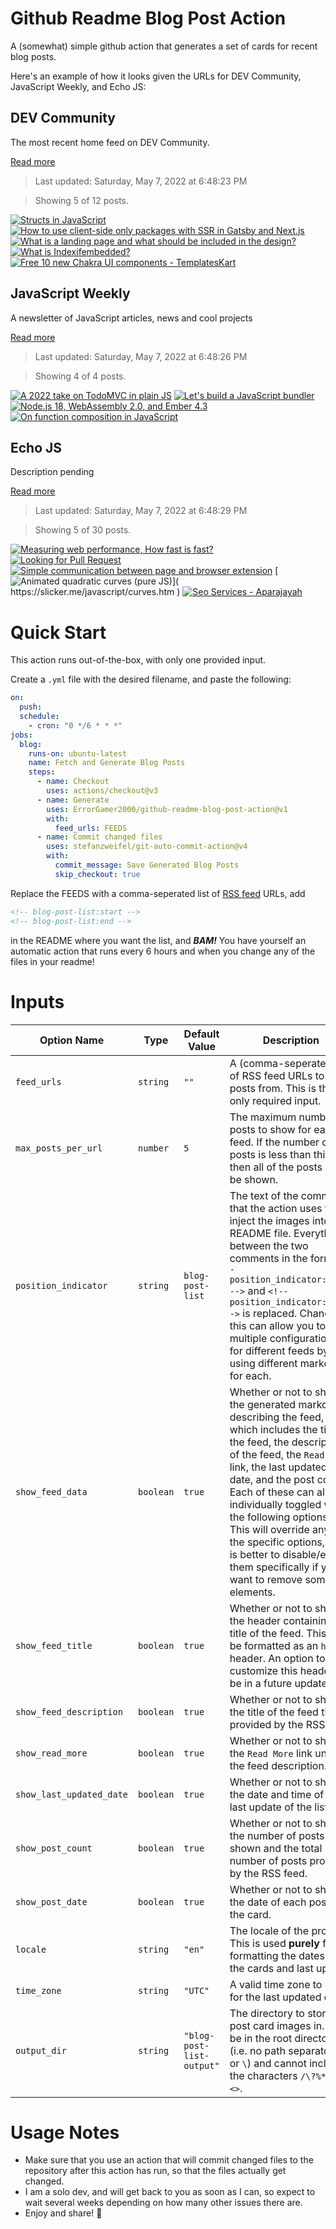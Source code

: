 # Github Readme Blog Post Action

A (somewhat) simple github action that generates a set of cards for recent blog posts.

Here's an example of how it looks given the URLs for DEV Community, JavaScript Weekly, and Echo JS:

<!-- post-list:start -->
## DEV Community

The most recent home feed on DEV Community.

[Read more](https://dev.to)
> Last updated: Saturday, May 7, 2022 at 6:48:23 PM

> Showing 5 of 12 posts.

[![Structs in JavaScript](https://raw.githubusercontent.com/ErrorGamer2000/github-readme-blog-post-action/main/generated_files/DEV_Community/Structs_in_JavaScript.svg)](https://dev.to/joelbonetr/structs-in-javascript-1p9l)
[![How to use client-side only packages with SSR in Gatsby and Next.js](https://raw.githubusercontent.com/ErrorGamer2000/github-readme-blog-post-action/main/generated_files/DEV_Community/How_to_use_client-side_only_packages_with_SSR_in_Gatsby_and_Next.js.svg)](https://dev.to/elisabethleonhardt/how-to-use-client-side-only-packages-with-ssr-in-gatsby-and-nextjs-3pfa)
[![What is a landing page and what should be included in the design?](https://raw.githubusercontent.com/ErrorGamer2000/github-readme-blog-post-action/main/generated_files/DEV_Community/What_is_a_landing_page_and_what_should_be_included_in_the_design_.svg)](https://dev.to/philipmcnill/what-is-a-landing-page-and-what-should-be-included-in-the-design-3lk6)
[![What is Indexifembedded?](https://raw.githubusercontent.com/ErrorGamer2000/github-readme-blog-post-action/main/generated_files/DEV_Community/What_is_Indexifembedded_.svg)](https://dev.to/colinmcdermott/what-is-indexifembedded-1ha1)
[![Free 10 new Chakra UI components - TemplatesKart](https://raw.githubusercontent.com/ErrorGamer2000/github-readme-blog-post-action/main/generated_files/DEV_Community/Free_10_new_Chakra_UI_components_-_TemplatesKart.svg)](https://dev.to/m_ahmad/free-10-new-chakra-ui-components-templateskart-1dc5)


## JavaScript Weekly

A newsletter of JavaScript articles, news and cool projects

[Read more](https://javascriptweekly.com/)
> Last updated: Saturday, May 7, 2022 at 6:48:26 PM

> Showing 4 of 4 posts.

[![A 2022 take on TodoMVC in plain JS](https://raw.githubusercontent.com/ErrorGamer2000/github-readme-blog-post-action/main/generated_files/JavaScript_Weekly/A_2022_take_on_TodoMVC_in_plain_JS.svg)](https://javascriptweekly.com/issues/588)
[![Let's build a JavaScript bundler](https://raw.githubusercontent.com/ErrorGamer2000/github-readme-blog-post-action/main/generated_files/JavaScript_Weekly/Let's_build_a_JavaScript_bundler.svg)](https://javascriptweekly.com/issues/587)
[![Node.js 18, WebAssembly 2.0, and Ember 4.3](https://raw.githubusercontent.com/ErrorGamer2000/github-readme-blog-post-action/main/generated_files/JavaScript_Weekly/Node.js_18__WebAssembly_2.0__and_Ember_4.3.svg)](https://javascriptweekly.com/issues/586)
[![On function composition in JavaScript](https://raw.githubusercontent.com/ErrorGamer2000/github-readme-blog-post-action/main/generated_files/JavaScript_Weekly/On_function_composition_in_JavaScript.svg)](https://javascriptweekly.com/issues/585)


## Echo JS

Description pending

[Read more](
http://www.echojs.com
)
> Last updated: Saturday, May 7, 2022 at 6:48:29 PM

> Showing 5 of 30 posts.

[![Measuring web performance, How fast is fast?](https://raw.githubusercontent.com/ErrorGamer2000/github-readme-blog-post-action/main/generated_files/_Echo_JS_/Measuring_web_performance__How_fast_is_fast_.svg)](https://medhatdawoud.net/blog/measuring-web-performance)
[![Looking for Pull Request](https://raw.githubusercontent.com/ErrorGamer2000/github-readme-blog-post-action/main/generated_files/_Echo_JS_/Looking_for_Pull_Request.svg)](https://lookingforpullrequests.carrd.co)
[![Simple communication between page and browser extension](https://raw.githubusercontent.com/ErrorGamer2000/github-readme-blog-post-action/main/generated_files/_Echo_JS_/Simple_communication_between_page_and_browser_extension.svg)](https://dev.to/przemyslawjanpietrzak/simple-communication-between-page-and-browser-extension-1knf)
[![
Animated quadratic curves (pure JS)
](https://raw.githubusercontent.com/ErrorGamer2000/github-readme-blog-post-action/main/generated_files/_Echo_JS_/_Animated_quadratic_curves_(pure_JS)_.svg)](
https://slicker.me/javascript/curves.htm
)
[![
Seo Services - Aparajayah
](https://raw.githubusercontent.com/ErrorGamer2000/github-readme-blog-post-action/main/generated_files/_Echo_JS_/_Seo_Services_-_Aparajayah_.svg)](
https://www.aparajayah.com/internet-marketing/search-engine-optimization
)


<!-- post-list:end -->

# Quick Start

This action runs out-of-the-box, with only one provided input.

Create a `.yml` file with the desired filename, and paste the following:

```yml
on:
  push:
  schedule:
    - cron: "0 */6 * * *"
jobs:
  blog:
    runs-on: ubuntu-latest
    name: Fetch and Generate Blog Posts
    steps:
      - name: Checkout
        uses: actions/checkout@v3
      - name: Generate
        uses: ErrorGamer2000/github-readme-blog-post-action@v1
        with:
          feed_urls: FEEDS
      - name: Commit changed files
        uses: stefanzweifel/git-auto-commit-action@v4
        with:
          commit_message: Save Generated Blog Posts
          skip_checkout: true
```

Replace the FEEDS with a comma-seperated list of [RSS feed](https://rss.com/blog/how-do-rss-feeds-work/) URLs, add

```md
<!-- blog-post-list:start -->
<!-- blog-post-list:end -->
```

in the README where you want the list, and **_BAM!_** You have yourself an automatic action that runs every 6 hours and when you change any of the files in your readme!

# Inputs

<table>
  <thead>
    <tr>
      <th>Option Name</th>
      <th>Type</th>
      <th>Default Value</th>
      <th>Description</th>
    </tr>
  </thead>
  <tbody>
    <tr>
      <td><code>feed_urls</code></td>
      <td><code>string</code></td>
      <td><code>""</code></td>
      <td>A (comma-seperated) list of RSS feed URLs to load posts from. This is the only required input.</td>
    </tr>
    <tr>
      <td><code>max_posts_per_url</code></td>
      <td><code>number</code></td>
      <td><code>5</code></td>
      <td>The maximum number of posts to show for each feed. If the number of posts is less than this, then all of the posts will be shown.</td>
    </tr>
    <tr>
      <td><code>position_indicator</code></td>
      <td><code>string</code></td>
      <td><code>blog-post-list</code></td>
      <td>The text of the comments that the action uses to inject the images into the README file. Everything between the two comments in the form <code>&lt;!-- position_indicator:start --&gt;</code> and <code>&lt;!-- position_indicator:end --&gt;</code> is replaced. Changing this can allow you to use multiple configurations for different feeds by using different markers for each.</td>
    </tr>
    <tr>
      <td><code>show_feed_data</code></td>
      <td><code>boolean</code></td>
      <td><code>true</code></td>
      <td>Whether or not to show the generated markdown describing the feed, which includes the title of the feed, the description of the feed, the <code>Read More</code> link, the last updated date, and the post count. Each of these can also be individually toggled with the following options. This will override any of the specific options, so it is better to disable/enable them specifically if you want to remove some elements.</td>
    </tr>
    <tr>
      <td><code>show_feed_title</code></td>
      <td><code>boolean</code></td>
      <td><code>true</code></td>
      <td>Whether or not to show the header containing the title of the feed. This will be formatted as an <code>h2</code> header. An option to customize this header will be in a future update.</td>
    </tr>
    <tr>
      <td><code>show_feed_description</code></td>
      <td><code>boolean</code></td>
      <td><code>true</code></td>
      <td>Whether or not to show the title of the feed that is provided by the RSS feed.</td>
    </tr>
    <tr>
      <td><code>show_read_more</code></td>
      <td><code>boolean</code></td>
      <td><code>true</code></td>
      <td>Whether or not to show the <code>Read More</code> link under the feed description.</td>
    </tr>
    <tr>
      <td><code>show_last_updated_date</code></td>
      <td><code>boolean</code></td>
      <td><code>true</code></td>
      <td>Whether or not to show the date and time of the last update of the list.</td>
    </tr>
    <tr>
      <td><code>show_post_count</code></td>
      <td><code>boolean</code></td>
      <td><code>true</code></td>
      <td>Whether or not to show the number of posts shown and the total number of posts provided by the RSS feed.</td>
    </tr>
    <tr>
      <td><code>show_post_date</code></td>
      <td><code>boolean</code></td>
      <td><code>true</code></td>
      <td>Whether or not to show the date of each post on the card.</td>
    </tr>
    <tr>
      <td><code>locale</code></td>
      <td><code>string</code></td>
      <td><code>"en"</code></td>
      <td>The locale of the project. This is used <strong>purely</strong> for formatting the dates of the cards and last update.</td>
    </tr>
    <tr>
      <td><code>time_zone</code></td>
      <td><code>string</code></td>
      <td><code>"UTC"</code></td>
      <td>A valid time zone to use for the last updated date.</td>
    </tr>
    <tr>
      <td><code>output_dir</code></td>
      <td><code>string</code></td>
      <td><code>"blog-post-list-output"</code></td>
      <td>The directory to store the post card images in. Must be in the root directory (i.e. no path separators <code>/</code> or <code>\</code>) and cannot include the characters <code>/\?%*:|"&lt;&gt;</code>.</td>
    </tr>
<!--
    <tr>
      <td><code></code></td>
      <td><cde></cde></td>
      <td><code></code></td>
      <td></td>
    </tr>
-->
  </tbody>
</table>

# Usage Notes

- Make sure that you use an action that will commit changed files to the repository after this action has run, so that the files actually get changed.
- I am a solo dev, and will get back to you as soon as I can, so expect to wait several weeks depending on how many other issues there are.
- Enjoy and share! 🤗
